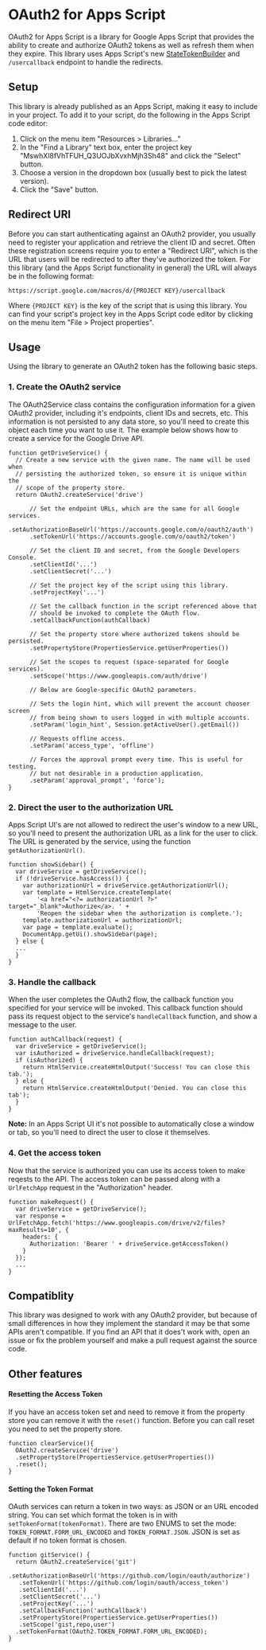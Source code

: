 # OAuth2 for Apps Script

OAuth2 for Apps Script is a library for Google Apps Script that provides the
ability to create and authorize OAuth2 tokens as well as refresh them when they
expire. This library uses Apps Script's new
[StateTokenBuilder](https://developers.google.com/apps-script/reference/script/state-token-builder)
and `/usercallback` endpoint to handle the redirects.


## Setup

This library is already published as an Apps Script, making it easy to include
in your project. To add it to your script, do the following in the Apps Script
code editor:

1. Click on the menu item "Resources > Libraries..."
2. In the "Find a Library" text box, enter the project key
   "MswhXl8fVhTFUH_Q3UOJbXvxhMjh3Sh48" and click the "Select" button.
3. Choose a version in the dropdown box (usually best to pick the latest
   version).
4. Click the "Save" button.


## Redirect URI

Before you can start authenticating against an OAuth2 provider, you usually need
to register your application and retrieve the client ID and secret. Often
these registration screens require you to enter a "Redirect URI", which is the
URL that users will be redirected to after they've authorized the token. For
this library (and the Apps Script functionality in general) the URL will always
be in the following format:

    https://script.google.com/macros/d/{PROJECT KEY}/usercallback

Where `{PROJECT KEY}` is the key of the script that is using this library. You
can find your script's project key in the Apps Script code editor by clicking on
the menu item "File > Project properties".


## Usage

Using the library to generate an OAuth2 token has the following basic steps.

### 1. Create the OAuth2 service

The OAuth2Service class contains the configuration information for a given
OAuth2 provider, including it's endpoints, client IDs and secrets, etc. This
information is not persisted to any data store, so you'll need to create this
object each time you want to use it. The example below shows how to create a
service for the Google Drive API.

    function getDriveService() {
      // Create a new service with the given name. The name will be used when
      // persisting the authorized token, so ensure it is unique within the
      // scope of the property store.
      return OAuth2.createService('drive')

          // Set the endpoint URLs, which are the same for all Google services.
          .setAuthorizationBaseUrl('https://accounts.google.com/o/oauth2/auth')
          .setTokenUrl('https://accounts.google.com/o/oauth2/token')

          // Set the client ID and secret, from the Google Developers Console.
          .setClientId('...')
          .setClientSecret('...')

          // Set the project key of the script using this library.
          .setProjectKey('...')

          // Set the callback function in the script referenced above that
          // should be invoked to complete the OAuth flow.
          .setCallbackFunction(authCallback)

          // Set the property store where authorized tokens should be persisted.
          .setPropertyStore(PropertiesService.getUserProperties())

          // Set the scopes to request (space-separated for Google services).
          .setScope('https://www.googleapis.com/auth/drive')

          // Below are Google-specific OAuth2 parameters.

          // Sets the login hint, which will prevent the account chooser screen
          // from being shown to users logged in with multiple accounts.
          .setParam('login_hint', Session.getActiveUser().getEmail())

          // Requests offline access.
          .setParam('access_type', 'offline')

          // Forces the approval prompt every time. This is useful for testing,
          // but not desirable in a production application.
          .setParam('approval_prompt', 'force');
    }

### 2. Direct the user to the authorization URL

Apps Script UI's are not allowed to redirect the user's window to a new URL, so
you'll need to present the authorization URL as a link for the user to click.
The URL is generated by the service, using the function `getAuthorizationUrl()`.

    function showSidebar() {
      var driveService = getDriveService();
      if (!driveService.hasAccess()) {
        var authorizationUrl = driveService.getAuthorizationUrl();
        var template = HtmlService.createTemplate(
            '<a href="<?= authorizationUrl ?>" target="_blank">Authorize</a>. ' +
            'Reopen the sidebar when the authorization is complete.');
        template.authorizationUrl = authorizationUrl;
        var page = template.evaluate();
        DocumentApp.getUi().showSidebar(page);
      } else {
      ...
      }
    }

### 3. Handle the callback

When the user completes the OAuth2 flow, the callback function you specified
for your service will be invoked. This callback function should pass its
request object to the service's `handleCallback` function, and show a message
to the user.

    function authCallback(request) {
      var driveService = getDriveService();
      var isAuthorized = driveService.handleCallback(request);
      if (isAuthorized) {
        return HtmlService.createHtmlOutput('Success! You can close this tab.');
      } else {
        return HtmlService.createHtmlOutput('Denied. You can close this tab');
      }
    }

**Note:** In an Apps Script UI it's not possible to automatically close a window
or tab, so you'll need to direct the user to close it themselves.

### 4. Get the access token

Now that the service is authorized you can use its access token to make
reqests to the API. The access token can be passed along with a `UrlFetchApp`
request in the "Authorization" header.

    function makeRequest() {
      var driveService = getDriveService();
      var response = UrlFetchApp.fetch('https://www.googleapis.com/drive/v2/files?maxResults=10', {
        headers: {
          Authorization: 'Bearer ' + driveService.getAccessToken()
        }
      });
      ...
    }

## Compatiblity

This library was designed to work with any OAuth2 provider, but because of small
differences in how they implement the standard it may be that some APIs
aren't compatible. If you find an API that it does't work with, open an issue or
fix the problem yourself and make a pull request against the source code.

## Other features

#### Resetting the Access Token

If you have an access token set and need to remove it from the property store
you can remove it with the `reset()` function. Before you can call reset you
need to set the property store.

    function clearService(){
      OAuth2.createService('drive')
      .setPropertyStore(PropertiesService.getUserProperties())
      .reset();
    }

#### Setting the Token Format

OAuth services can return a token in two ways: as JSON or an URL encoded
string. You can set which format the token is in with
`setTokenFormat(tokenFormat)`. There are two ENUMS to set the mode:
`TOKEN_FORMAT.FORM_URL_ENCODED` and `TOKEN_FORMAT.JSON`. JSON is set as default
if no token format is chosen.

    function gitService() {
      return OAuth2.createService('git')
       .setAuthorizationBaseUrl('https://github.com/login/oauth/authorize')
       .setTokenUrl('https://github.com/login/oauth/access_token')
       .setClientId('...')
       .setClientSecret('...')
       .setProjectKey('...')
       .setCallbackFunction('authCallback')
       .setPropertyStore(PropertiesService.getUserProperties())
       .setScope('gist,repo,user')
      .setTokenFormat(OAuth2.TOKEN_FORMAT.FORM_URL_ENCODED);
    }
